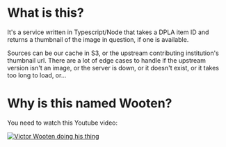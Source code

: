 # What is this?
It's a service written in Typescript/Node that takes a DPLA item ID and returns a thumbnail of the image in question, if one is available. 

Sources can be our cache in S3, or the upstream contributing institution's thumbnail url. There are a lot of edge cases to handle if the upstream version isn't an image, or the server is down, or it doesn't exist, or it takes too long to load, or...

# Why is this named Wooten?

You need to watch this Youtube video:

[![Victor Wooten doing his thing](http://img.youtube.com/vi/57rULv59jo4/0.jpg)](https://www.youtube.com/watch?v=57rULv59jo4)
